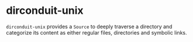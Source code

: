# dirconduit-unix
`dirconduit-unix` provides a `Source` to deeply traverse a directory and
categorize its content as either regular files, directories and symbolic links.